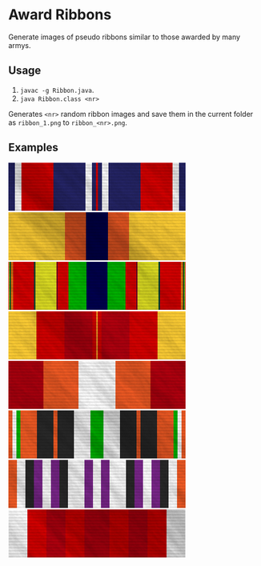 Award Ribbons
=============

Generate images of pseudo ribbons similar to those awarded by many armys.

Usage
-----
1. `javac -g Ribbon.java`.
2. `java Ribbon.class <nr>`

 Generates `<nr>` random ribbon images and save them in the current folder as `ribbon_1.png` to `ribbon_<nr>.png`.

Examples
--------
![example ribbon](/examples/ribbon_1.png "Example Ribbon 1")
![example ribbon](/examples/ribbon_2.png "Example Ribbon 2")
![example ribbon](/examples/ribbon_3.png "Example Ribbon 3")
![example ribbon](/examples/ribbon_4.png "Example Ribbon 4")
![example ribbon](/examples/ribbon_5.png "Example Ribbon 5")
![example ribbon](/examples/ribbon_6.png "Example Ribbon 6")
![example ribbon](/examples/ribbon_7.png "Example Ribbon 7")
![example ribbon](/examples/ribbon_8.png "Example Ribbon 8")
